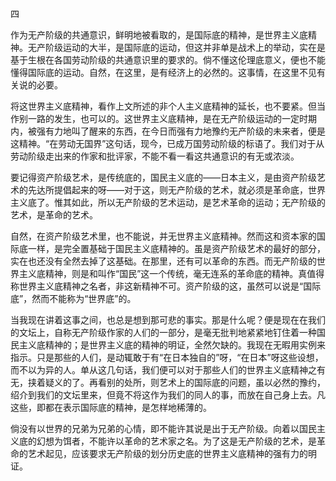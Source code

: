 四

  

作为无产阶级的共通意识，鲜明地被看取的，是国际底的精神，是世界主义底精神。无产阶级运动的大半，是国际底的运动，但这并非单是战术上的举动，实在是基于生根在各国劳动阶级的共通意识里的要求的。倘不懂这伦理底意义，便也不能懂得国际底的运动。自然，在这里，是有经济上的必然的。这事情，在这里不见有关说的必要。

将这世界主义底精神，看作上文所述的非个人主义底精神的延长，也不要紧。但当作别一路的发生，也可以的。这世界主义底精神，是在无产阶级运动的一定时期内，被强有力地叫了醒来的东西，在今日而强有力地豫约无产阶级的未来者，便是这精神。“在劳动无国界”这句话，现今，已成万国劳动阶级的标语了。我们对于从劳动阶级走出来的作家和批评家，不能不看一看这共通意识的有无或浓淡。

要记得资产阶级艺术，是传统底的，国民主义底的——日本主义，是由资产阶级艺术的先达所提倡起来的呀——对于这，则无产阶级的艺术，就必须是革命底，世界主义底了。惟其如此，所以无产阶级的艺术运动，是艺术革命的运动；无产阶级的艺术，是革命的艺术。

自然，在资产阶级艺术里，也不能说，并无世界主义底精神。然而这和资本家的国际底一样，是完全置基础于国民主义底精神的。虽是资产阶级艺术的最好的部分，实在也还没有全然去掉了这基础。在那里，还有可以革命的东西。而无产阶级的世界主义底精神，则是和叫作“国民”这一个传统，毫无连系的革命底的精神。真值得称世界主义底精神之名者，非这新精神不可。资产阶级的这，虽然可以说是“国际底”，然而不能称为“世界底”的。

当我现在讲着这事之间，也总是想到那可悲的事实。那是什么呢？便是现在在我们的文坛上，自称无产阶级作家的人们的一部分，是毫无批判地紧紧地钉住着一种国民主义底精神的；是世界主义底的精神的明证，全然欠缺的。我现在无暇用实例来指示。只是那些的人们，是动辄敢于有“在日本独自的”呀，“在日本”呀这些设想，而不以为异的人。单从这几句话，我们便可以对于那些人们的世界主义底精神之有无，挟着疑义的了。再看别的处所，则艺术上的国际底的问题，虽以必然的豫约，绍介到我们的文坛里来，但竟不将这作为我们的同人的事，而放在自己身上去。凡这些，即都在表示国际底的精神，是怎样地稀薄的。

倘没有以世界的兄弟为兄弟的心情，即不能许其说是出于无产阶级。向着以国民主义底的幻想为饵者，不能许以革命的艺术家之名。为了这是无产阶级的艺术，是革命的艺术起见，应该要求无产阶级的划分历史底的世界主义底精神的强有力的明证。